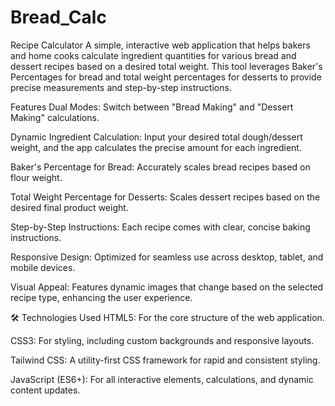 # Bread_Calc

Recipe Calculator
A simple, interactive web application that helps bakers and home cooks calculate ingredient quantities for various bread and dessert recipes based on a desired total weight. This tool leverages Baker's Percentages for bread and total weight percentages for desserts to provide precise measurements and step-by-step instructions.

Features
Dual Modes: Switch between "Bread Making" and "Dessert Making" calculations.

Dynamic Ingredient Calculation: Input your desired total dough/dessert weight, and the app calculates the precise amount for each ingredient.

Baker's Percentage for Bread: Accurately scales bread recipes based on flour weight.

Total Weight Percentage for Desserts: Scales dessert recipes based on the desired final product weight.

Step-by-Step Instructions: Each recipe comes with clear, concise baking instructions.

Responsive Design: Optimized for seamless use across desktop, tablet, and mobile devices.

Visual Appeal: Features dynamic images that change based on the selected recipe type, enhancing the user experience.

🛠️ Technologies Used
HTML5: For the core structure of the web application.

CSS3: For styling, including custom backgrounds and responsive layouts.

Tailwind CSS: A utility-first CSS framework for rapid and consistent styling.

JavaScript (ES6+): For all interactive elements, calculations, and dynamic content updates.

